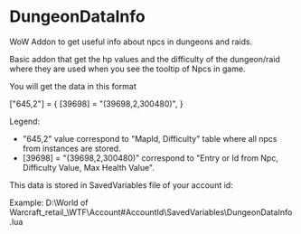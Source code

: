 # DungeonDataInfo
WoW Addon to get useful info about npcs in dungeons and raids.

Basic addon that get the hp values and the difficulty of the dungeon/raid where they are used when you see the tooltip of Npcs in game.

You will get the data in this format

["645,2"] = {
		[39698] = "(39698,2,300480)",
}

Legend:
- "645,2" value correspond to "MapId, Difficulty" table where all npcs from instances are stored.
- [39698] = "(39698,2,300480)" correspond to "Entry or Id from Npc, Difficulty Value, Max Health Value".

This data is stored in SavedVariables file of your account id:

Example:
  D:\World of Warcraft\_retail_\WTF\Account\#AccountId\SavedVariables\DungeonDataInfo.lua
